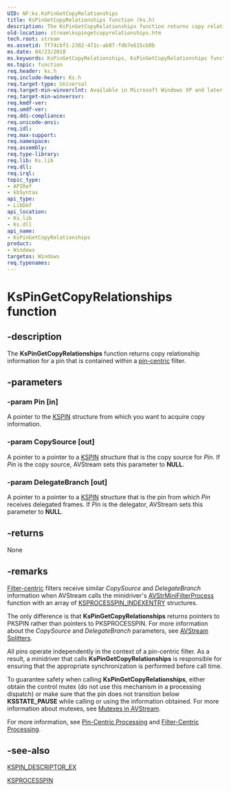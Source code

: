 ```yaml
---
UID: NF:ks.KsPinGetCopyRelationships
title: KsPinGetCopyRelationships function (ks.h)
description: The KsPinGetCopyRelationships function returns copy relationship information for a pin that is contained within a pin-centric filter.
old-location: stream\kspingetcopyrelationships.htm
tech.root: stream
ms.assetid: 7f74cbf1-2382-471c-ab07-fdb7e615cb0b
ms.date: 04/23/2018
ms.keywords: KsPinGetCopyRelationships, KsPinGetCopyRelationships function [Streaming Media Devices], avfunc_d44ce272-9171-4a32-89c6-023d9688fdfd.xml, ks/KsPinGetCopyRelationships, stream.kspingetcopyrelationships
ms.topic: function
req.header: ks.h
req.include-header: Ks.h
req.target-type: Universal
req.target-min-winverclnt: Available in Microsoft Windows XP and later operating systems and DirectX 8.0 and later DirectX versions.
req.target-min-winversvr: 
req.kmdf-ver: 
req.umdf-ver: 
req.ddi-compliance: 
req.unicode-ansi: 
req.idl: 
req.max-support: 
req.namespace: 
req.assembly: 
req.type-library: 
req.lib: Ks.lib
req.dll: 
req.irql: 
topic_type:
- APIRef
- kbSyntax
api_type:
- LibDef
api_location:
- Ks.lib
- Ks.dll
api_name:
- KsPinGetCopyRelationships
product:
- Windows
targetos: Windows
req.typenames: 
---
```


# KsPinGetCopyRelationships function


## -description


The <b>KsPinGetCopyRelationships</b> function returns copy relationship information for a pin that is contained within a <a href="https://docs.microsoft.com/windows-hardware/drivers/stream/pin-centric-processing">pin-centric</a> filter.


## -parameters




### -param Pin [in]

A pointer to the <a href="https://docs.microsoft.com/windows-hardware/drivers/ddi/content/ks/ns-ks-_kspin">KSPIN</a> structure from which you want to acquire copy information.


### -param CopySource [out]

A pointer to a pointer to a <a href="https://docs.microsoft.com/windows-hardware/drivers/ddi/content/ks/ns-ks-_kspin">KSPIN</a> structure that is the copy source for <i>Pin</i>. If <i>Pin</i> is the copy source, AVStream sets this parameter to <b>NULL</b>.


### -param DelegateBranch [out]

A pointer to a pointer to a <a href="https://docs.microsoft.com/windows-hardware/drivers/ddi/content/ks/ns-ks-_kspin">KSPIN</a> structure that is the pin from which <i>Pin</i> receives delegated frames. If <i>Pin</i> is the delegator, AVStream sets this parameter to <b>NULL</b>.


## -returns



None




## -remarks




<a href="https://docs.microsoft.com/windows-hardware/drivers/stream/filter-centric-processing">Filter-centric</a> filters receive similar <i>CopySource</i> and <i>DelegateBranch</i> information when AVStream calls the minidriver's <a href="https://docs.microsoft.com/windows-hardware/drivers/ddi/content/ks/nc-ks-pfnksfilterprocess">AVStrMiniFilterProcess</a> function with an array of <a href="https://docs.microsoft.com/windows-hardware/drivers/ddi/content/ks/ns-ks-_ksprocesspin_indexentry">KSPROCESSPIN_INDEXENTRY</a> structures.

The only difference is that <b>KsPinGetCopyRelationships</b> returns pointers to PKSPIN rather than pointers to PKSPROCESSPIN. For more information about the <i>CopySource</i> and <i>DelegateBranch</i> parameters, see <a href="https://docs.microsoft.com/windows-hardware/drivers/stream/avstream-splitters">AVStream Splitters</a>.

All pins operate independently in the context of a pin-centric filter. As a result, a minidriver that calls <b>KsPinGetCopyRelationships</b> is responsible for ensuring that the appropriate synchronization is performed before call time.

To guarantee safety when calling <b>KsPinGetCopyRelationships</b>, either obtain the control mutex (do not use this mechanism in a processing dispatch) or make sure that the pin does not transition below <b>KSSTATE_PAUSE</b> while calling or using the information obtained. For more information about mutexes, see <a href="https://docs.microsoft.com/windows-hardware/drivers/stream/mutexes-in-avstream">Mutexes in AVStream</a>.

For more information, see <a href="https://docs.microsoft.com/windows-hardware/drivers/stream/pin-centric-processing">Pin-Centric Processing</a> and <a href="https://docs.microsoft.com/windows-hardware/drivers/stream/filter-centric-processing">Filter-Centric Processing</a>.




## -see-also




<a href="https://docs.microsoft.com/windows-hardware/drivers/ddi/content/ks/ns-ks-_kspin_descriptor_ex">KSPIN_DESCRIPTOR_EX</a>



<a href="https://docs.microsoft.com/windows-hardware/drivers/ddi/content/ks/ns-ks-_ksprocesspin">KSPROCESSPIN</a>
 

 

